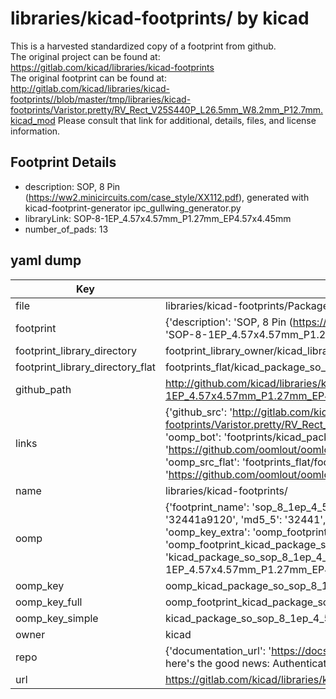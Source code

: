 # libraries/kicad-footprints/ by kicad  
This is a harvested standardized copy of a footprint from github.  
The original project can be found at:  
https://gitlab.com/kicad/libraries/kicad-footprints  
The original footprint can be found at:
http://gitlab.com/kicad/libraries/kicad-footprints//blob/master/tmp/libraries/kicad-footprints/Varistor.pretty/RV_Rect_V25S440P_L26.5mm_W8.2mm_P12.7mm.kicad_mod
Please consult that link for additional, details, files, and license information.  
## Footprint Details
* description: SOP, 8 Pin (https://ww2.minicircuits.com/case_style/XX112.pdf), generated with kicad-footprint-generator ipc_gullwing_generator.py  
* libraryLink: SOP-8-1EP_4.57x4.57mm_P1.27mm_EP4.57x4.45mm  
* number_of_pads: 13  
## yaml dump  
| Key | Value |  
| --- | --- |  
| file | libraries/kicad-footprints/Package_SO.pretty/SOP-8-1EP_4.57x4.57mm_P1.27mm_EP4.57x4.45mm.kicad_mod |  
| footprint | {'description': 'SOP, 8 Pin (https://ww2.minicircuits.com/case_style/XX112.pdf), generated with kicad-footprint-generator ipc_gullwing_generator.py', 'libraryLink': 'SOP-8-1EP_4.57x4.57mm_P1.27mm_EP4.57x4.45mm', 'number_of_pads': 13} |  
| footprint_library_directory | footprint_library_owner/kicad_libraries/kicad-footprints/ |  
| footprint_library_directory_flat | footprints_flat/kicad_package_so_sop_8_1ep_4_57x4_57mm_p1_27mm_ep4_57x4_45mm/working |  
| github_path | http://github.com/kicad/libraries/kicad-footprints//blob/master/tmp/libraries/kicad-footprints/Package_SO.pretty/SOP-8-1EP_4.57x4.57mm_P1.27mm_EP4.57x4.45mm.kicad_mod |  
| links | {'github_src': 'http://gitlab.com/kicad/libraries/kicad-footprints//blob/master/tmp/libraries/kicad-footprints/Varistor.pretty/RV_Rect_V25S440P_L26.5mm_W8.2mm_P12.7mm.kicad_mod', 'github_src_repo': 'https://gitlab.com/kicad/libraries/kicad-footprints', 'oomp_bot': 'footprints/kicad_package_so_sop_8_1ep_4_57x4_57mm_p1_27mm_ep4_57x4_45mm/working', 'oomp_bot_github': 'https://github.com/oomlout/oomlout_oomp_footprint_bot/tree/main/footprints/kicad_package_so_sop_8_1ep_4_57x4_57mm_p1_27mm_ep4_57x4_45mm/working', 'oomp_src_flat': 'footprints_flat/footprints_flat/kicad_package_so_sop_8_1ep_4_57x4_57mm_p1_27mm_ep4_57x4_45mm/working', 'oomp_src_flat_github': 'https://github.com/oomlout/oomlout_oomp_footprint_src/tree/main/footprints_flat/kicad_package_so_sop_8_1ep_4_57x4_57mm_p1_27mm_ep4_57x4_45mm/working'} |  
| name | libraries/kicad-footprints/ |  
| oomp | {'footprint_name': 'sop_8_1ep_4_57x4_57mm_p1_27mm_ep4_57x4_45mm', 'library_name': 'package_so', 'md5': '32441a912084ce5f6756aacba5816d80', 'md5_10': '32441a9120', 'md5_5': '32441', 'md5_6': '32441a', 'oomp_key': 'oomp_kicad_package_so_sop_8_1ep_4_57x4_57mm_p1_27mm_ep4_57x4_45mm', 'oomp_key_extra': 'oomp_footprint_kicad_package_so_sop_8_1ep_4_57x4_57mm_p1_27mm_ep4_57x4_45mm', 'oomp_key_full': 'oomp_footprint_kicad_package_so_sop_8_1ep_4_57x4_57mm_p1_27mm_ep4_57x4_45mm_32441a', 'oomp_key_simple': 'kicad_package_so_sop_8_1ep_4_57x4_57mm_p1_27mm_ep4_57x4_45mm', 'original_filename': 'libraries/kicad-footprints/Package_SO.pretty/SOP-8-1EP_4.57x4.57mm_P1.27mm_EP4.57x4.45mm.kicad_mod', 'owner_name': 'kicad'} |  
| oomp_key | oomp_kicad_package_so_sop_8_1ep_4_57x4_57mm_p1_27mm_ep4_57x4_45mm |  
| oomp_key_full | oomp_footprint_kicad_package_so_sop_8_1ep_4_57x4_57mm_p1_27mm_ep4_57x4_45mm |  
| oomp_key_simple | kicad_package_so_sop_8_1ep_4_57x4_57mm_p1_27mm_ep4_57x4_45mm |  
| owner | kicad |  
| repo | {'documentation_url': 'https://docs.github.com/rest/overview/resources-in-the-rest-api#rate-limiting', 'message': "API rate limit exceeded for 84.66.173.59. (But here's the good news: Authenticated requests get a higher rate limit. Check out the documentation for more details.)"} |  
| url | https://gitlab.com/kicad/libraries/kicad-footprints |  

